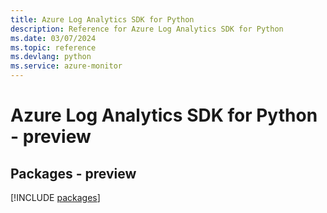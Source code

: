 ```yaml
---
title: Azure Log Analytics SDK for Python
description: Reference for Azure Log Analytics SDK for Python
ms.date: 03/07/2024
ms.topic: reference
ms.devlang: python
ms.service: azure-monitor
---
```

# Azure Log Analytics SDK for Python - preview
## Packages - preview
[!INCLUDE [packages](log-analytics-index.md)]